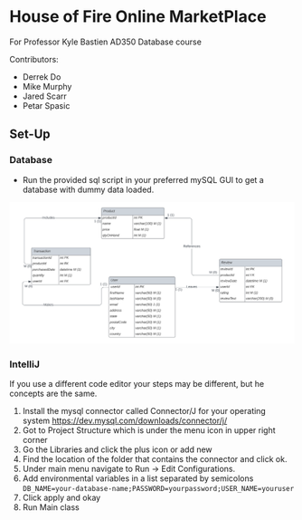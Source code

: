 # House of Fire Online MarketPlace

For Professor Kyle Bastien AD350 Database course

Contributors:

- Derrek Do
- Mike Murphy
- Jared Scarr
- Petar Spasic

## Set-Up

### Database

- Run the provided sql script in your preferred mySQL GUI to get a database with dummy data loaded.

![Normalized Database Diagram](images/Acme%20Online%20Marketplace%20ER%20Diagram.svg)

### IntelliJ
If you use a different code editor your steps may be different, but he concepts are the same.

1. Install the mysql connector called Connector/J for your operating system https://dev.mysql.com/downloads/connector/j/
2. Got to Project Structure which is under the menu icon in upper right corner
3. Go the Libraries and click the plus icon or add new
4. Find the location of the folder that contains the connector and click ok.
5. Under main menu navigate to Run -> Edit Configurations.
6. Add environmental variables in a list separated by semicolons
```DB_NAME=your-database-name;PASSWORD=yourpassword;USER_NAME=youruser```
7. Click apply and okay
8. Run Main class

